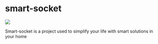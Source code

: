 # smart-socket

[<img src="https://api.travis-ci.org/georgelviv/smart-socket.svg?branch=master">](https://travis-ci.org/georgelviv/smart-socket)

Smart-socket is a project used to simplify your life with smart solutions in your home
